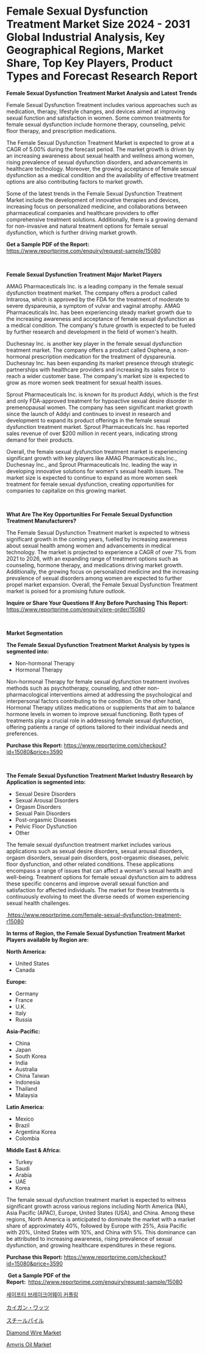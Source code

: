 <p><h1>Female Sexual Dysfunction Treatment Market Size 2024 - 2031 Global Industrial Analysis, Key Geographical Regions, Market Share, Top Key Players, Product Types and Forecast Research Report</h1></p><p><strong>Female Sexual Dysfunction Treatment Market Analysis and Latest Trends</strong></p>
<p><p>Female Sexual Dysfunction Treatment includes various approaches such as medication, therapy, lifestyle changes, and devices aimed at improving sexual function and satisfaction in women. Some common treatments for female sexual dysfunction include hormone therapy, counseling, pelvic floor therapy, and prescription medications.</p><p>The Female Sexual Dysfunction Treatment Market is expected to grow at a CAGR of 5.00% during the forecast period. The market growth is driven by an increasing awareness about sexual health and wellness among women, rising prevalence of sexual dysfunction disorders, and advancements in healthcare technology. Moreover, the growing acceptance of female sexual dysfunction as a medical condition and the availability of effective treatment options are also contributing factors to market growth.</p><p>Some of the latest trends in the Female Sexual Dysfunction Treatment Market include the development of innovative therapies and devices, increasing focus on personalized medicine, and collaborations between pharmaceutical companies and healthcare providers to offer comprehensive treatment solutions. Additionally, there is a growing demand for non-invasive and natural treatment options for female sexual dysfunction, which is further driving market growth.</p></p>
<p><strong>Get a Sample PDF of the Report:&nbsp;</strong> <a href="https://www.reportprime.com/enquiry/request-sample/15080">https://www.reportprime.com/enquiry/request-sample/15080</a></p>
<p>&nbsp;</p>
<p><strong>Female Sexual Dysfunction Treatment Major Market Players</strong></p>
<p><p>AMAG Pharmaceuticals Inc. is a leading company in the female sexual dysfunction treatment market. The company offers a product called Intrarosa, which is approved by the FDA for the treatment of moderate to severe dyspareunia, a symptom of vulvar and vaginal atrophy. AMAG Pharmaceuticals Inc. has been experiencing steady market growth due to the increasing awareness and acceptance of female sexual dysfunction as a medical condition. The company's future growth is expected to be fueled by further research and development in the field of women's health.</p><p>Duchesnay Inc. is another key player in the female sexual dysfunction treatment market. The company offers a product called Osphena, a non-hormonal prescription medication for the treatment of dyspareunia. Duchesnay Inc. has been expanding its market presence through strategic partnerships with healthcare providers and increasing its sales force to reach a wider customer base. The company's market size is expected to grow as more women seek treatment for sexual health issues.</p><p>Sprout Pharmaceuticals Inc. is known for its product Addyi, which is the first and only FDA-approved treatment for hypoactive sexual desire disorder in premenopausal women. The company has seen significant market growth since the launch of Addyi and continues to invest in research and development to expand its product offerings in the female sexual dysfunction treatment market. Sprout Pharmaceuticals Inc. has reported sales revenue of over $200 million in recent years, indicating strong demand for their products.</p><p>Overall, the female sexual dysfunction treatment market is experiencing significant growth with key players like AMAG Pharmaceuticals Inc., Duchesnay Inc., and Sprout Pharmaceuticals Inc. leading the way in developing innovative solutions for women's sexual health issues. The market size is expected to continue to expand as more women seek treatment for female sexual dysfunction, creating opportunities for companies to capitalize on this growing market.</p></p>
<p>&nbsp;</p>
<p><strong>What Are The Key Opportunities For Female Sexual Dysfunction Treatment Manufacturers?</strong></p>
<p><p>The Female Sexual Dysfunction Treatment market is expected to witness significant growth in the coming years, fuelled by increasing awareness about sexual health among women and advancements in medical technology. The market is projected to experience a CAGR of over 7% from 2021 to 2026, with an expanding range of treatment options such as counseling, hormone therapy, and medications driving market growth. Additionally, the growing focus on personalized medicine and the increasing prevalence of sexual disorders among women are expected to further propel market expansion. Overall, the Female Sexual Dysfunction Treatment market is poised for a promising future outlook.</p></p>
<p><strong>Inquire or Share Your Questions If Any Before Purchasing This Report:</strong> <a href="https://www.reportprime.com/enquiry/pre-order/15080">https://www.reportprime.com/enquiry/pre-order/15080</a></p>
<p>&nbsp;</p>
<p><strong>Market Segmentation</strong></p>
<p><strong>The Female Sexual Dysfunction Treatment Market Analysis by types is segmented into:</strong></p>
<p><ul><li>Non-hormonal Therapy</li><li>Hormonal Therapy</li></ul></p>
<p><p>Non-hormonal Therapy for female sexual dysfunction treatment involves methods such as psychotherapy, counseling, and other non-pharmacological interventions aimed at addressing the psychological and interpersonal factors contributing to the condition. On the other hand, Hormonal Therapy utilizes medications or supplements that aim to balance hormone levels in women to improve sexual functioning. Both types of treatments play a crucial role in addressing female sexual dysfunction, offering patients a range of options tailored to their individual needs and preferences.</p></p>
<p><strong>Purchase this Report:&nbsp;</strong><a href="https://www.reportprime.com/checkout?id=15080&price=3590">https://www.reportprime.com/checkout?id=15080&price=3590</a></p>
<p>&nbsp;</p>
<p><strong>The Female Sexual Dysfunction Treatment Market Industry Research by Application is segmented into:</strong></p>
<p><ul><li>Sexual Desire Disorders</li><li>Sexual Arousal Disorders</li><li>Orgasm Disorders</li><li>Sexual Pain Disorders</li><li>Post-orgasmic Diseases</li><li>Pelvic Floor Dysfunction</li><li>Other</li></ul></p>
<p><p>The female sexual dysfunction treatment market includes various applications such as sexual desire disorders, sexual arousal disorders, orgasm disorders, sexual pain disorders, post-orgasmic diseases, pelvic floor dysfunction, and other related conditions. These applications encompass a range of issues that can affect a woman's sexual health and well-being. Treatment options for female sexual dysfunction aim to address these specific concerns and improve overall sexual function and satisfaction for affected individuals. The market for these treatments is continuously evolving to meet the diverse needs of women experiencing sexual health challenges.</p></p>
<p><a href="https://www.reportprime.com/female-sexual-dysfunction-treatment-r15080">&nbsp;https://www.reportprime.com/female-sexual-dysfunction-treatment-r15080</a></p>
<p><strong>In terms of Region, the Female Sexual Dysfunction Treatment Market Players available by Region are:</strong></p>
<p>
    <p> <strong> North America: </strong>
        <ul>
            <li>United States</li>
            <li>Canada</li>
        </ul>
        </p> 
    <p> <strong> Europe: </strong>
        <ul>
            <li>Germany</li>
            <li>France</li>
            <li>U.K.</li>
            <li>Italy</li>
            <li>Russia</li>
        </ul>
        </p> 
    <p> <strong> Asia-Pacific: </strong>
        <ul>
            <li>China</li>
            <li>Japan</li>
            <li>South Korea</li>
            <li>India</li>
            <li>Australia</li>
            <li>China Taiwan</li>
            <li>Indonesia</li>
            <li>Thailand</li>
            <li>Malaysia</li>
        </ul>
        </p> 
    <p> <strong> Latin America: </strong>
        <ul>
            <li>Mexico</li>
            <li>Brazil</li>
            <li>Argentina Korea</li>
            <li>Colombia</li>
        </ul>
        </p> 
    <p> <strong> Middle East & Africa: </strong>
        <ul>
            <li>Turkey</li>
            <li>Saudi</li>
            <li>Arabia</li>
            <li>UAE</li>
            <li>Korea</li>
        </ul>
    </p>
    </p>
<p><p>The female sexual dysfunction treatment market is expected to witness significant growth across various regions including North America (NA), Asia Pacific (APAC), Europe, United States (USA), and China. Among these regions, North America is anticipated to dominate the market with a market share of approximately 40%, followed by Europe with 25%, Asia Pacific with 20%, United States with 10%, and China with 5%. This dominance can be attributed to increasing awareness, rising prevalence of sexual dysfunction, and growing healthcare expenditures in these regions.</p></p>
<p><strong>Purchase this Report: </strong><a href="https://www.reportprime.com/checkout?id=15080&price=3590">https://www.reportprime.com/checkout?id=15080&price=3590</a></p>
<p>&nbsp;<strong>Get a Sample PDF of the Report:&nbsp;&nbsp;</strong><a href="https://www.reportprime.com/enquiry/request-sample/15080">https://www.reportprime.com/enquiry/request-sample/15080</a></p>
<p><strong></strong></p>
<p><p><a href="https://github.com/vss5505pa7z1p/Market-Research-Report-List-1/blob/main/920734223402.md">세이프티 브레이크어웨이 커플링</a></p><p><a href="https://medium.com/@lawrencewatkins654/%E8%A7%A3%E8%AA%ADcaigang%E7%93%A6%E5%B8%82%E5%A0%B4%E3%83%A1%E3%83%88%E3%83%AA%E3%82%AF%E3%82%B9-%E5%B8%82%E5%A0%B4%E3%82%B7%E3%82%A7%E3%82%A2-%E3%83%88%E3%83%AC%E3%83%B3%E3%83%89-%E3%81%9D%E3%81%97%E3%81%A6%E6%88%90%E9%95%B7%E3%83%91%E3%82%BF%E3%83%BC%E3%83%B3-61ef64ade5d0">カイガン・ワッツ</a></p><p><a href="https://medium.com/@alfaro.etbn_52903/%E9%89%84%E6%89%93%E3%81%A1%E8%BE%BC%E3%81%BF%E3%83%91%E3%82%A4%E3%83%AA%E3%83%B3%E3%82%B0%E5%B8%82%E5%A0%B4%E3%81%AF-%E5%B8%82%E5%A0%B4%E3%82%B7%E3%82%A7%E3%82%A2-%E5%B8%82%E5%A0%B4%E5%8B%95%E5%90%91-%E5%B8%82%E5%A0%B4%E6%88%90%E9%95%B7%E3%81%AB%E9%96%A2%E3%81%99%E3%82%8B%E6%83%85%E5%A0%B1%E3%82%92%E6%8F%90%E4%BE%9B%E3%81%97%E3%81%BE%E3%81%99-d7b9da132275">スチールパイル</a></p><p><a href="https://www.linkedin.com/pulse/diamond-wire-market-research-report-unlocks-analysis-x2dce?trackingId=kn7F3Vb%2F%2Ft2OmnNAlzWi7Q%3D%3D">Diamond Wire Market</a></p><p><a href="https://www.linkedin.com/pulse/amyris-oil-market-size-share-amp-trends-analysis-report-application-or0xe?trackingId=bv9yr4KY6D%2BuSdxk1ij%2F4g%3D%3D">Amyris Oil Market</a></p></p>